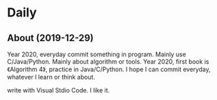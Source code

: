# Daily

## About (2019-12-29)

Year 2020, everyday commit something in program.
Mainly use C/Java/Python.
Mainly about algorithm or tools.
Year 2020, first book is 《Algorithm 4》, practice in Java/C/Python.
I hope I can commit everyday, whatever I learn or think about.

write with Visual Stdio Code. I like it.
